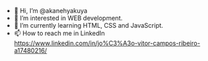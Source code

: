 - 👋 Hi, I’m @akanehyakuya
- 👀 I’m interested in WEB development.
- 🌱 I’m currently learning HTML, CSS and JavaScript.
- 📫 How to reach me in LinkedIn https://www.linkedin.com/in/jo%C3%A3o-vitor-campos-ribeiro-a17480216/

